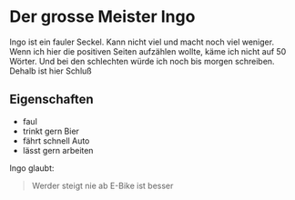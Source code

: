 # Der grosse Meister Ingo

Ingo ist ein fauler Seckel. Kann nicht viel und macht noch viel weniger.
Wenn ich hier die positiven Seiten aufzählen wollte, käme ich nicht auf 50 Wörter.
Und bei den schlechten würde ich noch bis morgen schreiben. Dehalb ist hier Schluß 

## Eigenschaften
* faul
* trinkt gern Bier
* fährt schnell Auto
* lässt gern arbeiten

Ingo glaubt:

> Werder steigt nie ab
> E-Bike ist besser